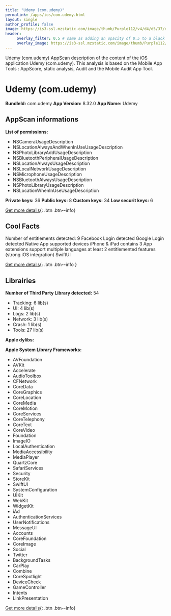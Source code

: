 ```yaml
---
title: "Udemy (com.udemy)"
permalink: /apps/ios/com.udemy.html
layout: single
author_profile: false
image: https://is3-ssl.mzstatic.com/image/thumb/Purple112/v4/d4/d5/37/d4d537d4-6ab9-5904-c37e-548eecf4b401/MainApp-0-1x_U007emarketing-0-7-0-85-220.png/512x512bb.jpg
header: 
     overlay_filter: 0.5 # same as adding an opacity of 0.5 to a black background
     overlay_image: https://is3-ssl.mzstatic.com/image/thumb/Purple112/v4/d4/d5/37/d4d537d4-6ab9-5904-c37e-548eecf4b401/MainApp-0-1x_U007emarketing-0-7-0-85-220.png/512x512bb.jpg
---
```

Udemy (com.udemy) AppScan description of the content of the iOS application Udemy (com.udemy). This analysis is based on the Mobile App Tools : AppScore, static analysis, Audit and the Mobile Audit App Tool.

# Udemy (com.udemy)

**BundleId:** com.udemy
**App Version:** 8.32.0
**App Name:** Udemy


## AppScan informations 

**List of permissions:** 
- NSCameraUsageDescription
- NSLocationAlwaysAndWhenInUseUsageDescription
- NSPhotoLibraryAddUsageDescription
- NSBluetoothPeripheralUsageDescription
- NSLocationAlwaysUsageDescription
- NSLocalNetworkUsageDescription
- NSMicrophoneUsageDescription
- NSBluetoothAlwaysUsageDescription
- NSPhotoLibraryUsageDescription
- NSLocationWhenInUseUsageDescription
  
  
**Private keys:** 36
**Public keys:** 8
**Custom keys:** 34
**Low securit keys:** 6
  
[Get more details](/pricing.html){: .btn .btn--info}

## Cool Facts

Number of entitlements detected: 9
Facebook Login detected
Google Login detected
Native App
supported devices iPhone & iPad
contains 3 App extensions
support multiple languages
at least 2 entitlemented features (strong iOS integration)
SwiftUI
  
[Get more details](/pricing.html){: .btn .btn--info }

## Librairies 
**Number of Third Party Library detected:** 54
- Tracking: 6 lib(s)
- UI: 4 lib(s)
- Logs: 2 lib(s)
- Network: 3 lib(s)
- Crash: 1 lib(s)
- Tools: 27 lib(s)


**Apple dylibs:**


**Apple System Library Frameworks:**
- AVFoundation
- AVKit
- Accelerate
- AudioToolbox
- CFNetwork
- CoreData
- CoreGraphics
- CoreLocation
- CoreMedia
- CoreMotion
- CoreServices
- CoreTelephony
- CoreText
- CoreVideo
- Foundation
- ImageIO
- LocalAuthentication
- MediaAccessibility
- MediaPlayer
- QuartzCore
- SafariServices
- Security
- StoreKit
- SwiftUI
- SystemConfiguration
- UIKit
- WebKit
- WidgetKit
- iAd
- AuthenticationServices
- UserNotifications
- MessageUI
- Accounts
- CoreFoundation
- CoreImage
- Social
- Twitter
- BackgroundTasks
- CarPlay
- Combine
- CoreSpotlight
- DeviceCheck
- GameController
- Intents
- LinkPresentation


  
[Get more details](/pricing.html){: .btn .btn--info}

